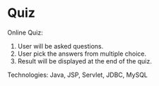 # Quiz
Online Quiz:
1. User will be asked questions.
2. User pick the answers from multiple choice.
3. Result will be displayed at the end of the quiz.

Technologies: Java, JSP, Servlet, JDBC, MySQL

